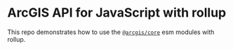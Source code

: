 # ArcGIS API for JavaScript with rollup

This repo demonstrates how to use the [`@arcgis/core`](https://www.npmjs.com/package/@arcgis/core) esm modules with rollup.